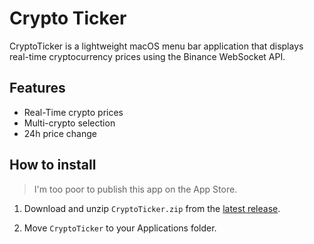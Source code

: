 # Crypto Ticker

CryptoTicker is a lightweight macOS menu bar application that displays real-time cryptocurrency prices using the Binance WebSocket API.

## Features

- Real-Time crypto prices
- Multi-crypto selection
- 24h price change

## How to install

> I'm too poor to publish this app on the App Store.

1. Download and unzip `CryptoTicker.zip` from the [latest release](https://github.com/AttackOnMorty/crypto-ticker/releases).

2. Move `CryptoTicker` to your Applications folder.

